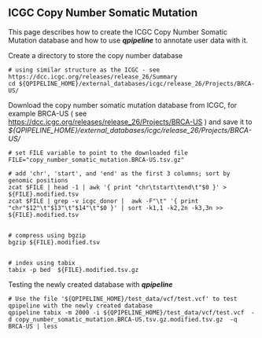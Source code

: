 
## ICGC Copy Number Somatic Mutation

This page describes how to create the ICGC Copy Number Somatic Mutation database and how to use **_qpipeline_** to annotate user data with it.

Create a directory to store the copy number database
```
# using similar structure as the ICGC - see https://dcc.icgc.org/releases/release_26/Summary 
cd ${QPIPELINE_HOME}/external_databases/icgc/release_26/Projects/BRCA-US/
```
Download the copy number somatic mutation database from ICGC, for example BRCA-US ( see https://dcc.icgc.org/releases/release_26/Projects/BRCA-US ) and save it to _${QPIPELINE_HOME}/external_databases/icgc/release_26/Projects/BRCA-US/_ 
```
# set FILE variable to point to the downloaded file
FILE="copy_number_somatic_mutation.BRCA-US.tsv.gz"

# add 'chr', 'start', and 'end' as the first 3 columns; sort by genomic positions
zcat $FILE | head -1 | awk '{ print "chr\tstart\tend\t"$0 }' > ${FILE}.modified.tsv
zcat $FILE | grep -v icgc_donor |  awk -F"\t" '{ print "chr"$12"\t"$13"\t"$14"\t"$0 }' | sort -k1,1 -k2,2n -k3,3n >> ${FILE}.modified.tsv  


# compress using bgzip 
bgzip ${FILE}.modified.tsv 
 
 
# index using tabix
tabix -p bed  ${FILE}.modified.tsv.gz 
```
Testing the newly created database with **_qpipeline_**
```
# Use the file '${QPIPELINE_HOME}/test_data/vcf/test.vcf' to test qpipeline with the newly created database
qpipeline tabix -m 2000 -i ${QPIPELINE_HOME}/test_data/vcf/test.vcf  -d copy_number_somatic_mutation.BRCA-US.tsv.gz.modified.tsv.gz  -q BRCA-US | less
```
